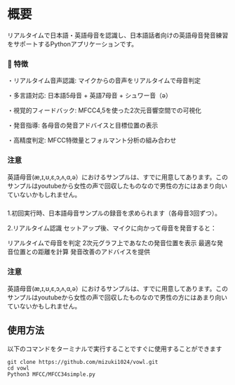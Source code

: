 # 概要
リアルタイムで日本語・英語母音を認識し、日本語話者向けの英語母音発音練習をサポートするPythonアプリケーションです。

### 🎯 特徴
・リアルタイム音声認識: マイクからの音声をリアルタイムで母音判定

・多言語対応: 日本語5母音 + 英語7母音 + シュワー音（ə）

・視覚的フィードバック: MFCC4,5を使った2次元音響空間での可視化

・発音指導: 各母音の発音アドバイスと目標位置の表示

・高精度判定: MFCC特徴量とフォルマント分析の組み合わせ

### 注意
英語母音(æ,ɪ,ʊ,ɛ,ɔ,ʌ,ɑ,ə）におけるサンプルは、すでに用意してあります。このサンプルはyoutubeから女性の声で回収したものなので男性の方にはあまり向いていないかもしれません。

### 
1.初回実行時、日本語母音サンプルの録音を求められます（各母音3回ずつ）。

2.リアルタイム認識
セットアップ後、マイクに向かって母音を発音すると：

リアルタイムで母音を判定
2次元グラフ上であなたの発音位置を表示
最適な発音位置との距離を計算
発音改善のアドバイスを提供

### 注意
英語母音(æ,ɪ,ʊ,ɛ,ɔ,ʌ,ɑ,ə）におけるサンプルは、すでに用意してあります。このサンプルはyoutubeから女性の声で回収したものなので男性の方にはあまり向いていないかもしれません。


## 使用方法
以下のコマンドをターミナルで実行することですぐに使用することができます

```
git clone https://github.com/mizuki1024/vowl.git
cd vowl
Python3 MFCC/MFCC34simple.py
```
